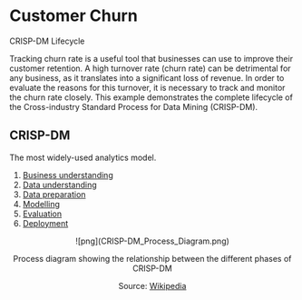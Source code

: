 # Customer Churn
CRISP-DM Lifecycle

Tracking churn rate is a useful tool that businesses can use to improve their
customer retention. A high turnover rate (churn rate) can be detrimental for
any business, as it translates into a significant loss of revenue. In order to
evaluate the reasons for this turnover, it is necessary to track and monitor
the churn rate closely. This example demonstrates the complete lifecycle of the
Cross-industry Standard Process for Data Mining (CRISP-DM).

## CRISP-DM
The most widely-used analytics model.

1. [Business understanding](../01_business-understanding/01_business-understanding.md)
2. [Data understanding](../02_data-understanding/02_data-understanding.md)
3. [Data preparation](../03_data-preparation/03_data-preparation.md)
4. [Modelling](../04_modeling/04_modeling.md)
5. [Evaluation](../05_evaluation/05_evaluation.md)
6. [Deployment](../06_deployment/06_deployment.md)

<center>
![png](CRISP-DM_Process_Diagram.png)
<tiny>
<p>Process diagram showing the relationship between the different phases of CRISP-DM</p>
Source: <a href="https://en.wikipedia.org/wiki/Cross-industry_standard_process_for_data_mining">Wikipedia
</tiny>
</center>
